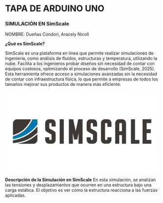 # TAPA DE ARDUINO UNO
### SIMULACIÓN EN SimScale
NOMBRE: Dueñas Condori, Aracely Nicoll

**¿Qué es SimScale?**

SimScale es una plataforma en línea que permite realizar simulaciones de ingeniería, como análisis de fluidos, estructuras y temperatura, utilizando la nube. Facilita a los ingenieros probar diseños sin necesidad de contar con equipos costosos, optimizando el proceso de desarrollo (SimScale, 2025). Esta herramienta ofrece acceso a simulaciones avanzadas sin la necesidad de contar con infraestructura física, lo que permite a empresas de todos los tamaños mejorar sus productos de manera más eficiente.

![Logo](/Imagenes/simscale.jpg)

**Descripción de la Simulación en SimScale**
En esta simulación, se analizan las tensiones y desplazamientos que ocurren en una estructura bajo una carga estática. El objetivo es ver cómo la estructura reacciona a las fuerzas aplicadas.

